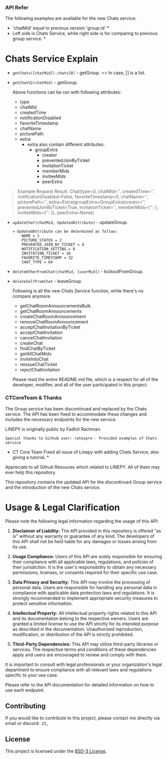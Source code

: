 ### API Refer

The following examples are available for the new Chats service:

* 'chatMid' equal to previous version 'group.id' *
* Left side is Chats Service, while right side is for comparing to previous group service. *

# Chats Service Explain
- `getChats([chatMid]).chats[0]` - getGroup. >> In case, [] is a list.
- `getChatV2(chatMid)` - getGroup.
  

    Above functions can be run with following attributes:
     - type
     - chatMid
     - createdTime
     - notificationDisabled
     - favoriteTimestamp
     - chatName
     - picturePath
     - extra
         - extra also contain different attributes:
             - groupExtra
                 - creator
                 - preventedJoinByTicket
                 - invitationTicket
                 - memberMids
                 - inviteeMids
                 - peerExtra
  
> Example Request Result: Chat(type=0, chatMid='', createdTime='', notificationDisabled=False, favoriteTimestamp=0, chatName='', picturePath='', extra=Extra(groupExtra=GroupExtra(creator='', preventedJoinByTicket=True, invitationTicket='', memberMids={'': }, inviteeMids={'': }), peerExtra=None))

  

- `updateChat(chatMid, UpdatedAttribute)` - updateGroup.
  
      > UpdatedAttribute can be determined as follow:
          NAME = 1
          PICTURE_STATUS = 2
          PREVENTED_JOIN_BY_TICKET = 4
          NOTIFICATION_SETTING = 8
          INVITATION_TICKET = 16
          FAVORITE_TIMESTAMP = 32
          CHAT_TYPE = 64
  
  
   
- `deleteOtherFromChat(chatMid, [userMid])` - kickoutFromGroup.
- `deleteSelfFromChat` - leaveGroup.

  Following is all the new Chats Service function, while there's no compare anymore.

  - getChatRoomAnnouncementsBulk
  - getChatRoomAnnouncements
  - createChatRoomAnnouncement
  - removeChatRoomAnnouncement
  - acceptChatInvitationByTicket
  - acceptChatInvitation
  - cancelChatInvitation
  - createChat
  - findChatByTicket
  - getAllChatMids
  - inviteIntoChat
  - reissueChatTicket
  - rejectChatInvitation

  Please read the entire README.md file, which is a respect for all of the developer, modifier, and all of the user participated in this project.
  
### CTCoreTeam & Thanks

The Group service has been discontinued and replaced by the Chats service. The API has been fixed to accommodate these changes and includes the necessary endpoints for the new service.

LINEPY is originally public by Fadhiil Rachman. 

` Special thanks to Github user: ratezpro - Provided examples of Chats service `

* CT Core Team Fixed all issue of Linepy with adding Chats Service, also giving a tutorial. *

Appreciate to all Github Resouces which related to LINEPY. All of them may ever help this repository.

This repository contains the updated API for the discontinued Group service and the introduction of the new Chats service.


# Usage & Legal Clarification

Please note the following legal information regarding the usage of this API:

1. **Disclaimer of Liability:** The API provided in this repository is offered "as is" without any warranty or guarantee of any kind. The developers of this API shall not be held liable for any damages or losses arising from its use.

2. **Usage Compliance:** Users of this API are solely responsible for ensuring their compliance with all applicable laws, regulations, and policies of their jurisdiction. It is the user's responsibility to obtain any necessary permissions, licenses, or consents required for their specific use case.

3. **Data Privacy and Security:** This API may involve the processing of personal data. Users are responsible for handling any personal data in compliance with applicable data protection laws and regulations. It is strongly recommended to implement appropriate security measures to protect sensitive information.

4. **Intellectual Property:** All intellectual property rights related to this API and its documentation belong to the respective owners. Users are granted a limited license to use the API strictly for its intended purpose as described in the documentation. Unauthorized reproduction, modification, or distribution of the API is strictly prohibited.

5. **Third-Party Dependencies:** This API may utilize third-party libraries or services. The respective terms and conditions of these dependencies apply and users are encouraged to review and comply with them.

It is important to consult with legal professionals or your organization's legal department to ensure compliance with all relevant laws and regulations specific to your use case.

Please refer to the API documentation for detailed information on how to use each endpoint.

## Contributing

If you would like to contribute to this project, please contact me directly via email or discord: .ct_

## License

This project is licensed under the [BSD-3 License](LICENSE).
